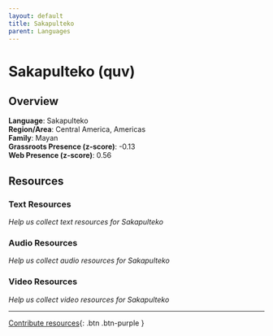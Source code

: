 ```yaml
---
layout: default
title: Sakapulteko
parent: Languages
---
```


# Sakapulteko (quv)

## Overview

**Language**: Sakapulteko  
**Region/Area**: Central America, Americas  
**Family**: Mayan  
**Grassroots Presence (z-score)**: -0.13  
**Web Presence (z-score)**: 0.56  

## Resources

### Text Resources
*Help us collect text resources for Sakapulteko*

### Audio Resources
*Help us collect audio resources for Sakapulteko*

### Video Resources
*Help us collect video resources for Sakapulteko*

---

[Contribute resources](https://forms.office.com/e/1SfLJx3u1r){: .btn .btn-purple }
